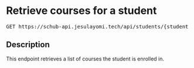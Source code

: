 # Retrieve courses for a student

<pre id='liveapi-code'>GET https://schub-api.jesulayomi.tech/api/students/{student_id}/courses
</pre>

## Description
This endpoint retrieves a list of courses the student is enrolled in.
